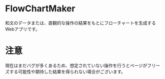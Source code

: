# FlowChartMaker
和文のデータまたは、直観的な操作の結果をもとにフローチャートを生成するWebアプリです。

# 注意
現在はまだバグが多くあるため、想定されていない操作を行うとページがフリーズする可能性や期待した結果を得られない場合がございます。
